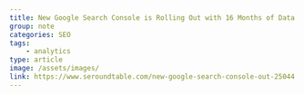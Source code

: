```yaml
---
title: New Google Search Console is Rolling Out with 16 Months of Data
group: note
categories: SEO
tags:
    - analytics
type: article
image: /assets/images/
link: https://www.seroundtable.com/new-google-search-console-out-25044.html
---
```


